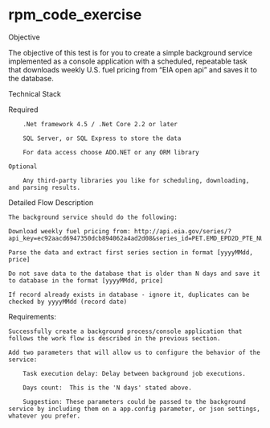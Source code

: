 # rpm_code_exercise


Objective
  
  The objective of this test is for you to create a simple background service implemented as a console application with a scheduled, repeatable task that downloads weekly U.S. fuel pricing from “EIA open api” and saves it to the database. 


Technical Stack 
  
  Required

		.Net framework 4.5 / .Net Core 2.2 or later

		SQL Server, or SQL Express to store the data

		For data access choose ADO.NET or any ORM library

	Optional

		Any third-party libraries you like for scheduling, downloading, and parsing results. 



Detailed Flow Description

	The background service should do the following:

	Download weekly fuel pricing from: http://api.eia.gov/series/?api_key=ec92aacd6947350dcb894062a4ad2d08&series_id=PET.EMD_EPD2D_PTE_NUS_DPG.W

	Parse the data and extract first series section in format [yyyyMMdd, price]

	Do not save data to the database that is older than N days and save it to database in the format [yyyyMMdd, price]

	If record already exists in database - ignore it, duplicates can be checked by yyyyMMdd (record date)



Requirements:

	Successfully create a background process/console application that follows the work flow is described in the previous section.

	Add two parameters that will allow us to configure the behavior of the service: 

		Task execution delay: Delay between background job executions.

		Days count:  This is the 'N days' stated above.

		Suggestion: These parameters could be passed to the background service by including them on a app.config parameter, or json settings, whatever you prefer.  
